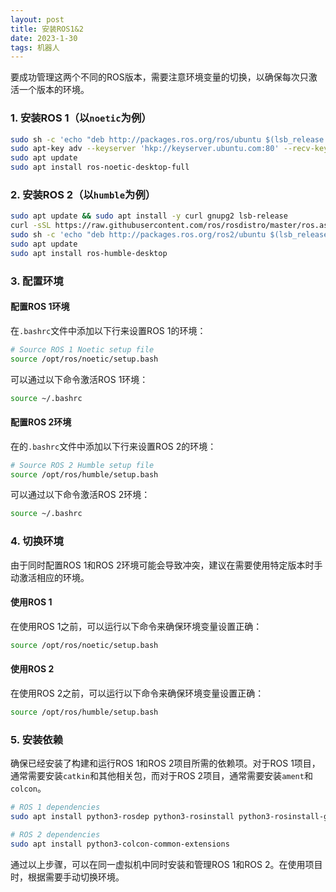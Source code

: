 ```yaml
---
layout: post
title: 安装ROS1&2
date: 2023-1-30
tags: 机器人
---
```


要成功管理这两个不同的ROS版本，需要注意环境变量的切换，以确保每次只激活一个版本的环境。

### 1. 安装ROS 1（以`noetic`为例）

```bash
sudo sh -c 'echo "deb http://packages.ros.org/ros/ubuntu $(lsb_release -sc) main" > /etc/apt/sources.list.d/ros-latest.list'
sudo apt-key adv --keyserver 'hkp://keyserver.ubuntu.com:80' --recv-key C1CF6E31E6BADE8868B172B4F42ED6FBAB17C654
sudo apt update
sudo apt install ros-noetic-desktop-full
```

### 2. 安装ROS 2（以`humble`为例）

```bash
sudo apt update && sudo apt install -y curl gnupg2 lsb-release
curl -sSL https://raw.githubusercontent.com/ros/rosdistro/master/ros.asc | sudo apt-key add -
sudo sh -c 'echo "deb http://packages.ros.org/ros2/ubuntu $(lsb_release -cs) main" > /etc/apt/sources.list.d/ros2-latest.list'
sudo apt update
sudo apt install ros-humble-desktop
```

### 3. 配置环境

#### 配置ROS 1环境

在`.bashrc`文件中添加以下行来设置ROS 1的环境：

```bash
# Source ROS 1 Noetic setup file
source /opt/ros/noetic/setup.bash
```

可以通过以下命令激活ROS 1环境：

```bash
source ~/.bashrc
```

#### 配置ROS 2环境

在的`.bashrc`文件中添加以下行来设置ROS 2的环境：

```bash
# Source ROS 2 Humble setup file
source /opt/ros/humble/setup.bash
```

可以通过以下命令激活ROS 2环境：

```bash
source ~/.bashrc
```

### 4. 切换环境

由于同时配置ROS 1和ROS 2环境可能会导致冲突，建议在需要使用特定版本时手动激活相应的环境。

#### 使用ROS 1

在使用ROS 1之前，可以运行以下命令来确保环境变量设置正确：

```bash
source /opt/ros/noetic/setup.bash
```

#### 使用ROS 2

在使用ROS 2之前，可以运行以下命令来确保环境变量设置正确：

```bash
source /opt/ros/humble/setup.bash
```

### 5. 安装依赖

确保已经安装了构建和运行ROS 1和ROS 2项目所需的依赖项。对于ROS 1项目，通常需要安装`catkin`和其他相关包，而对于ROS 2项目，通常需要安装`ament`和`colcon`。

```bash
# ROS 1 dependencies
sudo apt install python3-rosdep python3-rosinstall python3-rosinstall-generator python3-wstool build-essential

# ROS 2 dependencies
sudo apt install python3-colcon-common-extensions
```

通过以上步骤，可以在同一虚拟机中同时安装和管理ROS 1和ROS 2。在使用项目时，根据需要手动切换环境。